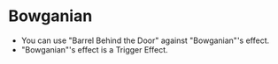 # Bowganian

*   You can use "Barrel Behind the Door" against "Bowganian"'s effect.
*   "Bowganian"'s effect is a Trigger Effect.
